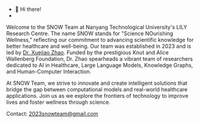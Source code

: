 - 👋 Hi there!
- 
Welcome to the SNOW Team at Nanyang Technological University's LILY Research Centre. The name SNOW stands for "Science NOurishing Wellness," reflecting our commitment to advancing scientific knowledge for better healthcare and well-being. Our team was established in 2023 and is led by [Dr. Xuejiao Zhao](https://zxjwudi.github.io/xuejiaozhao/). Funded by the prestigious Knut and Alice Wallenberg Foundation, Dr. Zhao spearheads a vibrant team of researchers dedicated to AI in Healthcare, Large Language Models, Knowledge Graphs, and Human-Computer Interaction.

At SNOW Team, we strive to innovate and create intelligent solutions that bridge the gap between computational models and real-world healthcare applications. Join us as we explore the frontiers of technology to improve lives and foster wellness through science.

Contact: 2023snowteam@gmail.com

<!---
2023SNOWTEAM/2023SNOWTEAM is a ✨ special ✨ repository because its `README.md` (this file) appears on your GitHub profile.
You can click the Preview link to take a look at your changes.
--->
